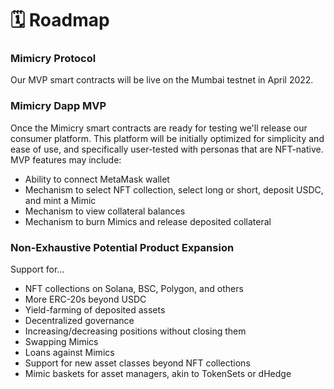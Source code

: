 # 🗓 Roadmap

### Mimicry Protocol

Our MVP smart contracts will be live on the Mumbai testnet in April 2022.&#x20;

### Mimicry Dapp MVP

Once the Mimicry smart contracts are ready for testing we'll release our consumer platform. This platform will be initially optimized for simplicity and ease of use, and specifically user-tested with personas that are NFT-native. MVP features may include:

* Ability to connect MetaMask wallet
* Mechanism to select NFT collection, select long or short, deposit USDC, and mint a Mimic
* Mechanism to view collateral balances
* Mechanism to burn Mimics and release deposited collateral

### Non-Exhaustive Potential Product Expansion

Support for…

* NFT collections on Solana, BSC, Polygon, and others
* More ERC-20s beyond USDC
* Yield-farming of deposited assets
* Decentralized governance
* Increasing/decreasing positions without closing them
* Swapping Mimics
* Loans against Mimics
* Support for new asset classes beyond NFT collections
* Mimic baskets for asset managers, akin to TokenSets or dHedge
